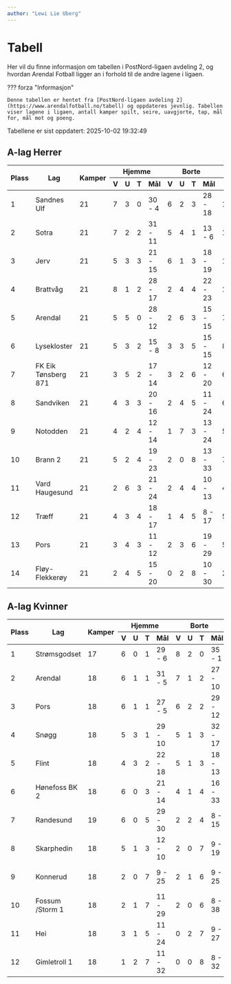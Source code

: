 ```yaml
---
author: "Lewi Lie Uberg"
---
```


# Tabell

Her vil du finne informasjon om tabellen i PostNord-ligaen avdeling 2, og hvordan Arendal Fotball ligger an i forhold til de andre lagene i ligaen.

??? forza "Informasjon"

    Denne tabellen er hentet fra [PostNord-ligaen avdeling 2](https://www.arendalfotball.no/tabell) og oppdateres jevnlig. Tabellen viser lagene i ligaen, antall kamper spilt, seire, uavgjorte, tap, mål for, mål mot og poeng.

Tabellene er sist oppdatert: 2025-10-02 19:32:49

## A-lag Herrer

<table>
  <thead>
    <tr class="row-highlight">
      <th rowspan="2">Plass</th>
      <th rowspan="2">Lag</th>
      <th rowspan="2">Kamper</th>
      <th colspan="4">Hjemme</th>
      <th colspan="4">Borte</th>
      <th colspan="5">Total</th>
      <th rowspan="2">Poeng</th>
    </tr>
    <tr class="row-highlight">
      <th>V</th>
      <th>U</th>
      <th>T</th>
      <th>Mål</th>
      <th>V</th>
      <th>U</th>
      <th>T</th>
      <th>Mål</th>
      <th>V</th>
      <th>U</th>
      <th>T</th>
      <th>Mål</th>
      <th>Diff</th>
    </tr>
  </thead>
  <tbody>
    <tr>
      <td>1</td>
      <td>Sandnes Ulf</td>
      <td>21</td>
      <td>7</td>
      <td>3</td>
      <td>0</td>
      <td>30 - 4</td>
      <td>6</td>
      <td>2</td>
      <td>3</td>
      <td>28 - 18</td>
      <td>13</td>
      <td>5</td>
      <td>3</td>
      <td>58 - 22</td>
      <td>36</td>
      <td>44</td>
    </tr>
    <tr>
      <td>2</td>
      <td>Sotra</td>
      <td>21</td>
      <td>7</td>
      <td>2</td>
      <td>2</td>
      <td>31 - 11</td>
      <td>5</td>
      <td>4</td>
      <td>1</td>
      <td>13 - 6</td>
      <td>12</td>
      <td>6</td>
      <td>3</td>
      <td>44 - 17</td>
      <td>27</td>
      <td>42</td>
    </tr>
    <tr>
      <td>3</td>
      <td>Jerv</td>
      <td>21</td>
      <td>5</td>
      <td>3</td>
      <td>3</td>
      <td>21 - 15</td>
      <td>6</td>
      <td>1</td>
      <td>3</td>
      <td>18 - 19</td>
      <td>11</td>
      <td>4</td>
      <td>6</td>
      <td>39 - 34</td>
      <td>5</td>
      <td>37</td>
    </tr>
    <tr>
      <td>4</td>
      <td>Brattvåg</td>
      <td>21</td>
      <td>8</td>
      <td>1</td>
      <td>2</td>
      <td>28 - 17</td>
      <td>2</td>
      <td>4</td>
      <td>4</td>
      <td>22 - 23</td>
      <td>10</td>
      <td>5</td>
      <td>6</td>
      <td>50 - 40</td>
      <td>10</td>
      <td>35</td>
    </tr>
    <tr class="row-highlight">
      <td>5</td>
      <td>Arendal</td>
      <td>21</td>
      <td>5</td>
      <td>5</td>
      <td>0</td>
      <td>28 - 12</td>
      <td>2</td>
      <td>6</td>
      <td>3</td>
      <td>15 - 15</td>
      <td>7</td>
      <td>11</td>
      <td>3</td>
      <td>43 - 27</td>
      <td>16</td>
      <td>32</td>
    </tr>
    <tr>
      <td>6</td>
      <td>Lysekloster</td>
      <td>21</td>
      <td>5</td>
      <td>3</td>
      <td>2</td>
      <td>15 - 8</td>
      <td>3</td>
      <td>3</td>
      <td>5</td>
      <td>15 - 15</td>
      <td>8</td>
      <td>6</td>
      <td>7</td>
      <td>30 - 23</td>
      <td>7</td>
      <td>30</td>
    </tr>
    <tr>
      <td>7</td>
      <td>FK Eik Tønsberg 871</td>
      <td>21</td>
      <td>3</td>
      <td>5</td>
      <td>2</td>
      <td>17 - 14</td>
      <td>3</td>
      <td>2</td>
      <td>6</td>
      <td>12 - 20</td>
      <td>6</td>
      <td>7</td>
      <td>8</td>
      <td>29 - 34</td>
      <td>-5</td>
      <td>25</td>
    </tr>
    <tr>
      <td>8</td>
      <td>Sandviken</td>
      <td>21</td>
      <td>4</td>
      <td>3</td>
      <td>3</td>
      <td>20 - 16</td>
      <td>2</td>
      <td>4</td>
      <td>5</td>
      <td>11 - 24</td>
      <td>6</td>
      <td>7</td>
      <td>8</td>
      <td>31 - 40</td>
      <td>-9</td>
      <td>25</td>
    </tr>
    <tr>
      <td>9</td>
      <td>Notodden</td>
      <td>21</td>
      <td>4</td>
      <td>2</td>
      <td>4</td>
      <td>12 - 14</td>
      <td>1</td>
      <td>7</td>
      <td>3</td>
      <td>13 - 24</td>
      <td>5</td>
      <td>9</td>
      <td>7</td>
      <td>25 - 38</td>
      <td>-13</td>
      <td>24</td>
    </tr>
    <tr>
      <td>10</td>
      <td>Brann  2</td>
      <td>21</td>
      <td>5</td>
      <td>2</td>
      <td>4</td>
      <td>19 - 23</td>
      <td>2</td>
      <td>0</td>
      <td>8</td>
      <td>13 - 33</td>
      <td>7</td>
      <td>2</td>
      <td>12</td>
      <td>32 - 56</td>
      <td>-24</td>
      <td>23</td>
    </tr>
    <tr>
      <td>11</td>
      <td>Vard Haugesund</td>
      <td>21</td>
      <td>2</td>
      <td>6</td>
      <td>3</td>
      <td>21 - 24</td>
      <td>2</td>
      <td>4</td>
      <td>4</td>
      <td>10 - 13</td>
      <td>4</td>
      <td>10</td>
      <td>7</td>
      <td>31 - 37</td>
      <td>-6</td>
      <td>22</td>
    </tr>
    <tr>
      <td>12</td>
      <td>Træff</td>
      <td>21</td>
      <td>4</td>
      <td>3</td>
      <td>4</td>
      <td>18 - 17</td>
      <td>1</td>
      <td>4</td>
      <td>5</td>
      <td>8 - 17</td>
      <td>5</td>
      <td>7</td>
      <td>9</td>
      <td>26 - 34</td>
      <td>-8</td>
      <td>22</td>
    </tr>
    <tr>
      <td>13</td>
      <td>Pors</td>
      <td>21</td>
      <td>3</td>
      <td>4</td>
      <td>3</td>
      <td>11 - 12</td>
      <td>2</td>
      <td>3</td>
      <td>6</td>
      <td>19 - 29</td>
      <td>5</td>
      <td>7</td>
      <td>9</td>
      <td>30 - 41</td>
      <td>-11</td>
      <td>22</td>
    </tr>
    <tr>
      <td>14</td>
      <td>Fløy-Flekkerøy</td>
      <td>21</td>
      <td>2</td>
      <td>4</td>
      <td>5</td>
      <td>15 - 20</td>
      <td>0</td>
      <td>2</td>
      <td>8</td>
      <td>10 - 30</td>
      <td>2</td>
      <td>6</td>
      <td>13</td>
      <td>25 - 50</td>
      <td>-25</td>
      <td>12</td>
    </tr>
  </tbody>
</table>

## A-lag Kvinner

<table>
  <thead>
    <tr class="row-highlight">
      <th rowspan="2">Plass</th>
      <th rowspan="2">Lag</th>
      <th rowspan="2">Kamper</th>
      <th colspan="4">Hjemme</th>
      <th colspan="4">Borte</th>
      <th colspan="5">Total</th>
      <th rowspan="2">Poeng</th>
    </tr>
    <tr class="row-highlight">
      <th>V</th>
      <th>U</th>
      <th>T</th>
      <th>Mål</th>
      <th>V</th>
      <th>U</th>
      <th>T</th>
      <th>Mål</th>
      <th>V</th>
      <th>U</th>
      <th>T</th>
      <th>Mål</th>
      <th>Diff</th>
    </tr>
  </thead>
  <tbody>
    <tr>
      <td>1</td>
      <td>Strømsgodset</td>
      <td>17</td>
      <td>6</td>
      <td>0</td>
      <td>1</td>
      <td>29 - 6</td>
      <td>8</td>
      <td>2</td>
      <td>0</td>
      <td>35 - 1</td>
      <td>14</td>
      <td>2</td>
      <td>1</td>
      <td>64 - 7</td>
      <td>57</td>
      <td>44</td>
    </tr>
    <tr class="row-highlight">
      <td>2</td>
      <td>Arendal</td>
      <td>18</td>
      <td>6</td>
      <td>1</td>
      <td>1</td>
      <td>31 - 5</td>
      <td>7</td>
      <td>1</td>
      <td>2</td>
      <td>27 - 10</td>
      <td>13</td>
      <td>2</td>
      <td>3</td>
      <td>58 - 15</td>
      <td>43</td>
      <td>41</td>
    </tr>
    <tr>
      <td>3</td>
      <td>Pors</td>
      <td>18</td>
      <td>6</td>
      <td>1</td>
      <td>1</td>
      <td>27 - 5</td>
      <td>6</td>
      <td>2</td>
      <td>2</td>
      <td>29 - 12</td>
      <td>12</td>
      <td>3</td>
      <td>3</td>
      <td>56 - 17</td>
      <td>39</td>
      <td>39</td>
    </tr>
    <tr>
      <td>4</td>
      <td>Snøgg</td>
      <td>18</td>
      <td>5</td>
      <td>3</td>
      <td>1</td>
      <td>29 - 10</td>
      <td>5</td>
      <td>1</td>
      <td>3</td>
      <td>32 - 17</td>
      <td>10</td>
      <td>4</td>
      <td>4</td>
      <td>61 - 27</td>
      <td>34</td>
      <td>34</td>
    </tr>
    <tr>
      <td>5</td>
      <td>Flint</td>
      <td>18</td>
      <td>4</td>
      <td>3</td>
      <td>2</td>
      <td>22 - 18</td>
      <td>5</td>
      <td>1</td>
      <td>3</td>
      <td>18 - 13</td>
      <td>9</td>
      <td>4</td>
      <td>5</td>
      <td>40 - 31</td>
      <td>9</td>
      <td>31</td>
    </tr>
    <tr>
      <td>6</td>
      <td>Hønefoss BK 2</td>
      <td>18</td>
      <td>6</td>
      <td>0</td>
      <td>3</td>
      <td>21 - 14</td>
      <td>4</td>
      <td>1</td>
      <td>4</td>
      <td>16 - 33</td>
      <td>10</td>
      <td>1</td>
      <td>7</td>
      <td>37 - 47</td>
      <td>-10</td>
      <td>31</td>
    </tr>
    <tr>
      <td>7</td>
      <td>Randesund</td>
      <td>19</td>
      <td>6</td>
      <td>0</td>
      <td>5</td>
      <td>29 - 30</td>
      <td>2</td>
      <td>2</td>
      <td>4</td>
      <td>8 - 15</td>
      <td>8</td>
      <td>2</td>
      <td>9</td>
      <td>37 - 45</td>
      <td>-8</td>
      <td>26</td>
    </tr>
    <tr>
      <td>8</td>
      <td>Skarphedin</td>
      <td>18</td>
      <td>5</td>
      <td>1</td>
      <td>3</td>
      <td>12 - 10</td>
      <td>2</td>
      <td>0</td>
      <td>7</td>
      <td>9 - 19</td>
      <td>7</td>
      <td>1</td>
      <td>10</td>
      <td>21 - 29</td>
      <td>-8</td>
      <td>22</td>
    </tr>
    <tr>
      <td>9</td>
      <td>Konnerud</td>
      <td>18</td>
      <td>2</td>
      <td>0</td>
      <td>7</td>
      <td>9 - 25</td>
      <td>2</td>
      <td>1</td>
      <td>6</td>
      <td>9 - 25</td>
      <td>4</td>
      <td>1</td>
      <td>13</td>
      <td>18 - 50</td>
      <td>-32</td>
      <td>13</td>
    </tr>
    <tr>
      <td>10</td>
      <td>Fossum /Storm 1</td>
      <td>18</td>
      <td>2</td>
      <td>1</td>
      <td>7</td>
      <td>11 - 29</td>
      <td>2</td>
      <td>0</td>
      <td>6</td>
      <td>8 - 38</td>
      <td>4</td>
      <td>1</td>
      <td>13</td>
      <td>19 - 67</td>
      <td>-48</td>
      <td>13</td>
    </tr>
    <tr>
      <td>11</td>
      <td>Hei</td>
      <td>18</td>
      <td>3</td>
      <td>1</td>
      <td>5</td>
      <td>11 - 24</td>
      <td>0</td>
      <td>2</td>
      <td>7</td>
      <td>9 - 27</td>
      <td>3</td>
      <td>3</td>
      <td>12</td>
      <td>20 - 51</td>
      <td>-31</td>
      <td>12</td>
    </tr>
    <tr>
      <td>12</td>
      <td>Gimletroll 1</td>
      <td>18</td>
      <td>1</td>
      <td>2</td>
      <td>7</td>
      <td>11 - 32</td>
      <td>0</td>
      <td>0</td>
      <td>8</td>
      <td>8 - 32</td>
      <td>1</td>
      <td>2</td>
      <td>15</td>
      <td>19 - 64</td>
      <td>-45</td>
      <td>5</td>
    </tr>
  </tbody>
</table>
